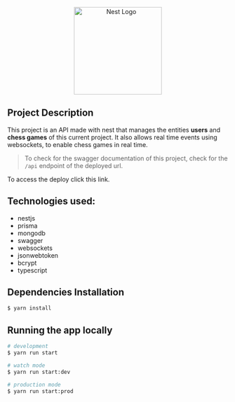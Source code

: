<p align="center">
  <a href="http://nestjs.com/" target="blank"><img src="https://nestjs.com/img/logo-small.svg" width="200" alt="Nest Logo" /></a>
</p>

[circleci-image]: https://img.shields.io/circleci/build/github/nestjs/nest/master?token=abc123def456
[circleci-url]: https://circleci.com/gh/nestjs/nest


## Project Description


This project is an API made with nest that manages the entities **users** and **chess games** of this current project. It also allows real time events using websockets, to enable chess games in real time.

> To check for the swagger documentation of this project, check for the `/api` endpoint of the deployed url.

To access the deploy click this <a>link</a>.


## Technologies used:

- nestjs
- prisma
- mongodb
- swagger
- websockets
- jsonwebtoken
- bcrypt
- typescript


## Dependencies Installation

```bash
$ yarn install
```

## Running the app locally

```bash
# development
$ yarn run start

# watch mode
$ yarn run start:dev

# production mode
$ yarn run start:prod
```
